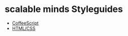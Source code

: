 # scalable minds Styleguides

* [CoffeeScript](https://github.com/scalableminds/styleguide/blob/master/coffeescript.md)
* [HTML/CSS](https://github.com/scalableminds/styleguide/blob/master/html-css.md)

